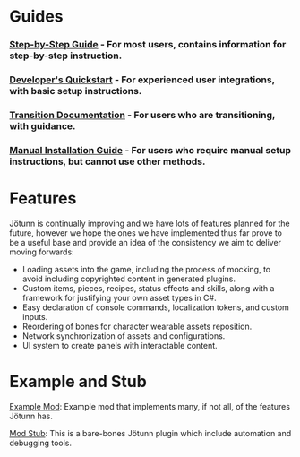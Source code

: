﻿# Guides

### [Step-by-Step Guide](guide.md) - For most users, contains information for step-by-step instruction.

### [Developer's Quickstart](quickstart.md) - For experienced user integrations, with basic setup instructions.

### [Transition Documentation](../transition/jotunnlib/overview.md) - For users who are transitioning, with guidance.

### [Manual Installation Guide](installation.md) - For users who require manual setup instructions, but cannot use other methods.

# Features
Jötunn is continually improving and we have lots of features planned for the future, however we hope the ones we have implemented thus far prove to be a useful base and provide an idea of the consistency we aim to deliver moving forwards:
- Loading assets into the game, including the process of mocking, to avoid including copyrighted content in generated plugins.
- Custom items, pieces, recipes, status effects and skills, along with a framework for justifying your own asset types in C#.
- Easy declaration of console commands, localization tokens, and custom inputs.
- Reordering of bones for character wearable assets reposition.
- Network synchronization of assets and configurations.
- UI system to create panels with interactable content.

# Example and Stub

[Example Mod](https://github.com/Valheim-Modding/JotunnModExample): Example mod that implements many, if not all, of the features Jötunn has.

[Mod Stub](https://github.com/Valheim-Modding/JotunnModStub): This is a bare-bones Jötunn plugin which include automation and debugging tools.
